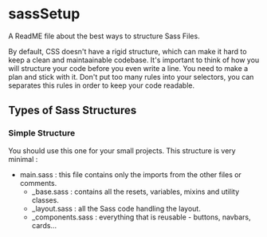 # sassSetup
A ReadME file about the best ways to structure Sass Files. 

By default, CSS doesn't have a rigid structure, which can make it hard to keep a clean and maintaainable codebase. It's important to think of how you will structure your code before you even write a line. You need to make a plan and stick with it. Don't put too many rules into your selectors, you can separates this rules in order to keep your code readable.


## Types of Sass Structures

### Simple Structure
You should use this one for your small projects. This structure is very minimal : 

* main.sass : this file contains only the imports from the other files or comments.
  * _base.sass : contains all the resets, variables, mixins and utility classes.
  * _layout.sass : all the Sass code handling the layout.
  * _components.sass : everything that is reusable - buttons, navbars, cards...
  
  
